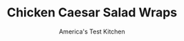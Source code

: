 ---
layout: ../../layouts/MarkdownPostLayout.astro
title: Chicken Caesar Salad Wraps
author: America's Test Kitchen
pubDate: 2023-03-15
description: "This Caesar-inspired dressing does double duty, flavoring the salad greens as well as the chicken."
image_url: https://res.cloudinary.com/hksqkdlah/image/upload/ar_1:1,c_fill,dpr_2.0,f_auto,fl_lossy.progressive.strip_profile,g_faces:auto,q_auto:low,w_344/10080_sfs-chicken-caesarsaladwrap24
tags: ["Main Courses","American","Chicken","Weeknight","Salads","Cookbook Collection","30-Minute Suppers"]
calories: 
protein: 
carbohydrates: 
fats: 
fiber: 
ingredients: ["1/4 cup, mayonnaise","1/4 cup, grated Parmesan cheese","2 tablespoons, lemon juice","1 tablespoon, Worcestershire sauce","1 tablespoon, Dijon mustard","1 , garlic clove, minced","1/4 cup, olive oil","1 (2 1/2-pound), rotisserie chicken, skin and bones discarded, meat shredded into bite-size pieces (3 cups)","1 , romaine lettuce heart (6 ounces), torn into bite-size pieces","4 (10-inch), flour tortillas"]
serves: 4
time: "30 minutes"
instructions: ["Whisk mayonnaise, Parmesan, lemon juice, Worcestershire, mustard, and garlic together until combined. Whisk in oil slowly until thoroughly incorporated.","Toss chicken with half of dressing and toss romaine with remaining dressing. Lay tortillas on counter. Divide chicken equally among tortillas. Top chicken on each tortilla with 1 cup dressed lettuce mixture and roll into wraps. Serve."]
nutrition: undefined
notes: "Take care to tear your romaine into bite-size pieces."
---